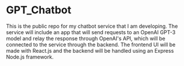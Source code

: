 # GPT_Chatbot
This is the public repo for my chatbot service that I am developing. The service will include an app that will send requests to an OpenAI GPT-3 model and relay the response through OpenAI's API, which will be connected to the service through the backend. The frontend UI will be made with React.js and the backend will be handled using an Express Node.js framework. 
